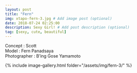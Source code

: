 ```yaml
---
layout: post
title: "Fern"
img: xtapo-fern-3.jpg # Add image post (optional)
date: 2018-07-24 02:25:00
description: Sexy Girl! # Add post description (optional)
tag: [sexy, cute, beautiful]
---
```

Concept : Scott  
Model : Fern Panadsaya  
Photographer : B’ing Gose Yamamoto                           

{% include image-gallery.html folder="/assets/img/fern-3/" %}
